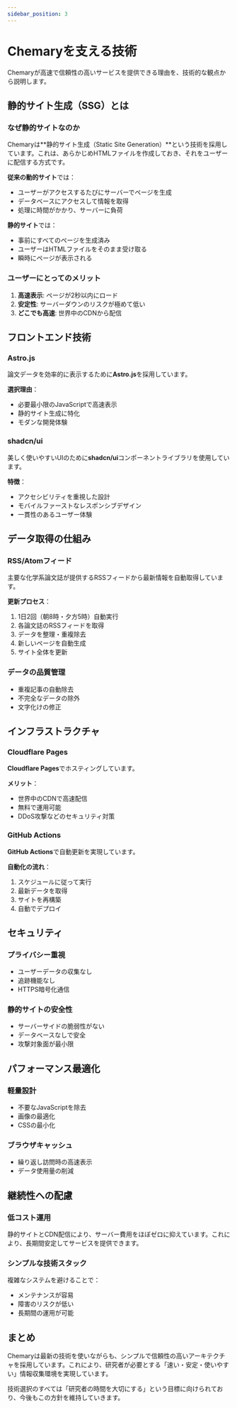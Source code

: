 ```yaml
---
sidebar_position: 3
---
```


# Chemaryを支える技術

Chemaryが高速で信頼性の高いサービスを提供できる理由を、技術的な観点から説明します。

## 静的サイト生成（SSG）とは

### なぜ静的サイトなのか

Chemaryは**静的サイト生成（Static Site Generation）**という技術を採用しています。これは、あらかじめHTMLファイルを作成しておき、それをユーザーに配信する方式です。

**従来の動的サイト**では：
- ユーザーがアクセスするたびにサーバーでページを生成
- データベースにアクセスして情報を取得
- 処理に時間がかかり、サーバーに負荷

**静的サイト**では：
- 事前にすべてのページを生成済み
- ユーザーはHTMLファイルをそのまま受け取る
- 瞬時にページが表示される

### ユーザーにとってのメリット

1. **高速表示**: ページが2秒以内にロード
2. **安定性**: サーバーダウンのリスクが極めて低い
3. **どこでも高速**: 世界中のCDNから配信

## フロントエンド技術

### Astro.js
論文データを効率的に表示するために**Astro.js**を採用しています。

**選択理由**：
- 必要最小限のJavaScriptで高速表示
- 静的サイト生成に特化
- モダンな開発体験

### shadcn/ui
美しく使いやすいUIのために**shadcn/ui**コンポーネントライブラリを使用しています。

**特徴**：
- アクセシビリティを重視した設計
- モバイルファーストなレスポンシブデザイン
- 一貫性のあるユーザー体験

## データ取得の仕組み

### RSS/Atomフィード
主要な化学系論文誌が提供するRSSフィードから最新情報を自動取得しています。

**更新プロセス**：
1. 1日2回（朝8時・夕方5時）自動実行
2. 各論文誌のRSSフィードを取得
3. データを整理・重複除去
4. 新しいページを自動生成
5. サイト全体を更新

### データの品質管理
- 重複記事の自動除去
- 不完全なデータの除外
- 文字化けの修正

## インフラストラクチャ

### Cloudflare Pages
**Cloudflare Pages**でホスティングしています。

**メリット**：
- 世界中のCDNで高速配信
- 無料で運用可能
- DDoS攻撃などのセキュリティ対策

### GitHub Actions
**GitHub Actions**で自動更新を実現しています。

**自動化の流れ**：
1. スケジュールに従って実行
2. 最新データを取得
3. サイトを再構築
4. 自動でデプロイ

## セキュリティ

### プライバシー重視
- ユーザーデータの収集なし
- 追跡機能なし
- HTTPS暗号化通信

### 静的サイトの安全性
- サーバーサイドの脆弱性がない
- データベースなしで安全
- 攻撃対象面が最小限

## パフォーマンス最適化

### 軽量設計
- 不要なJavaScriptを除去
- 画像の最適化
- CSSの最小化

### ブラウザキャッシュ
- 繰り返し訪問時の高速表示
- データ使用量の削減

## 継続性への配慮

### 低コスト運用
静的サイトとCDN配信により、サーバー費用をほぼゼロに抑えています。これにより、長期間安定してサービスを提供できます。

### シンプルな技術スタック
複雑なシステムを避けることで：
- メンテナンスが容易
- 障害のリスクが低い
- 長期間の運用が可能

## まとめ

Chemaryは最新の技術を使いながらも、シンプルで信頼性の高いアーキテクチャを採用しています。これにより、研究者が必要とする「速い・安定・使いやすい」情報収集環境を実現しています。

技術選択のすべては「研究者の時間を大切にする」という目標に向けられており、今後もこの方針を維持していきます。